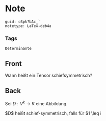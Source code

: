 # Note
```
guid: o3pk?bAc_`
notetype: LaTeX-deb4a
```

### Tags
```
Determinante
```

## Front
Wann heißt ein Tensor schiefsymmetrisch?

## Back
Sei $D: V^{k} \rightarrow K$ eine Abbildung.<div>
</div><div>$D$ heißt schief-symmetrisch, falls für $1 \leq i<j \leq n$ und $v_{1}, \ldots, v_{k} \in V$ gilt
$$
D\left(v_{1}, \ldots, v_{i}, \ldots, v_{j}, \ldots, v_{k}\right)=-D\left(v_{1}, \ldots, v_{j}, \ldots, v_{i}, \ldots, v_{k}\right).
$$
</div><div>
<div>
</div></div>
